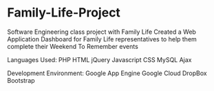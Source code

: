 Family-Life-Project
===================

Software Engineering class project with Family Life
Created a Web Application Dashboard for Family Life representatives to help them complete their Weekend To Remember events

Languages Used:
PHP
HTML
jQuery
Javascript
CSS
MySQL
Ajax

Development Environment:
Google App Engine
Google Cloud
DropBox
Bootstrap

